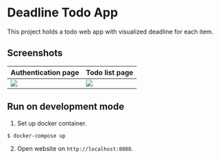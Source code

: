 # Deadline Todo App
This project holds a todo web app with visualized deadline for each item.

## Screenshots
| Authentication page | Todo list page |
| --- | --- |
| ![](https://user-images.githubusercontent.com/70369563/259609684-16a2eb77-0f63-43c1-93af-2c45efc67fe1.png) | ![](https://user-images.githubusercontent.com/70369563/259610576-cafaa2c2-4dda-49b7-93c1-54cba5989884.png) |

## Run on development mode
1. Set up docker container.
```
$ docker-compose up
```
2. Open website on `http://localhost:8080`.
